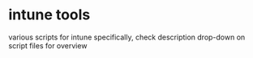 # intune tools

various scripts for intune specifically, check description drop-down on script files for overview
